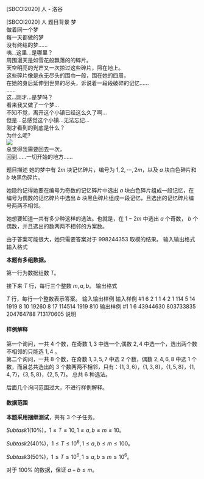 



[SBCOI2020] 人 - 洛谷














[SBCOI2020] 人
题目背景
梦  
做着同一个梦  
每一天都做的梦  
没有终结的梦......  
咦...这里...是哪里？  
周围漫天是如雪花般飘落的的碎片。   
天空明亮的光芒又一次掠过这些碎片，照在地上。  
这些碎片像是永无尽头的围巾一般，围在她的四周，  
在她的身后延伸到世界的尽头，诉说着一段段破碎的记忆......  
......  
这...刚才...是梦吗？  
看来我又做了一个梦...  
不知不觉，离开这个小镇已经这么久了啊...  
但是...总感觉这个小镇...无法忘记...  
刚才看到的到底是什么？  
为什么呢?  
![](https://cdn.luogu.com.cn/upload/image_hosting/xltdmgq1.png)  
总觉得我需要回去一次，  
回到......一切开始的地方......  

题目描述
她的梦中有 $2m$ 块记忆碎片，编号为 $1,2,\cdots,2m$，以及 $a$ 块白色碎片和 $b$ 块黑色碎片。

她隐约记得她要在编号为奇数的记忆碎片中选出 $a$ 块白色碎片组成一段记忆，在编号为偶数的记忆碎片中选出 $b$ 块黑色碎片组成一段记忆，且选出的记忆碎片编号两两不相邻。

她想要知道一共有多少种这样的选法。也就是，在 $1-2m$ 中选出 $a$ 个奇数， $b$ 个偶数，并且选出的数两两不相邻的方案数。

由于答案可能很大，她只需要答案对于 $998244353$ 取模的结果。
输入输出格式
输入格式

**本题有多组数据。**

第一行为数据组数 $T$。

接下来 $T$ 行，每行三个整数 $m,a,b$。
输出格式

$T$ 行，每行一个整数表示答案。
输入输出样例
输入样例 #1
6
2 1 1
4 2 1
114 5 14
1919 8 10
19260 8 17
114514 1919 810
输出样例 #1
1
6
43944630
803733835
204764788
713170605
说明
#### 样例解释

第一个询问，一共 $4$ 个数，在奇数 ${1,3}$ 中选一个,偶数 ${2,4}$ 中选一个，选出两个数不相邻的只能选 $1,4$ 。  
第二个询问，一共 $8$ 个数，在奇数 ${1,3,5,7}$ 中选 $2$ 个数，偶数 ${2,4,6,8}$ 中选 $1$ 个数，而且总共选出的 $3$ 个数两两不相邻，只有：$\{1,3,6\}，\{1,3,8\}，\{1,5,8\}，\{1,4,7\}，\{3,5,8\}，\{2,5,7\}$。 总共 $6$ 种选法。

后面几个询问范围过大，不进行样例解释。

#### 数据范围

**本题采用捆绑测试**，共有 $3$ 个子任务。

$Subtask 1 (10\%)$，$1 \le T \le 10, 1 \le a,b \le m \le 10$。

$Subtask 2 (40\%)$，$1 \le T \le 10^6,  1 \le a,b \le m \le 100$。

$Subtask 3 (50\%)$，$1 \le T \le 10^6, 1 \le a,b \le m \le 10^6$。 

对于 $100\%$ 的数据，保证 $a+b \le m$。








